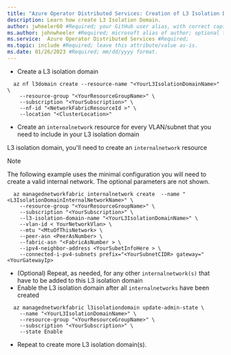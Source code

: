 ```yaml
---
title: "Azure Operator Distributed Services: Creation of L3 Isolation Domain"
description: Learn how create L3 Isolation Domain. 
author: jwheeler60 #Required; your GitHub user alias, with correct capitalization.
ms.author: johnwheeler #Required; microsoft alias of author; optional team alias.
ms.service:  Azure Operator Distributed Services #Required;
ms.topic: include #Required; leave this attribute/value as-is.
ms.date: 01/26/2023 #Required; mm/dd/yyyy format.
---
```


* Create a L3 isolation domain

```azurecli
  az nf l3domain create --resource-name "<YourL3IsolationDomainName>" \
    --resource-group "<YourResourceGroupName>" \
    --subscription "<YourSubscription>" \
    --nf-id "<NetworkFabricResourceId >" \
    --location "<ClusterLocation>"
```

* Create an `internalnetwork` resource for every VLAN/subnet that you need to include in your L3 isolation domain

L3 isolation domain, you'll need to create an `internalnetwork` resource
>[!NOTE]
The following example uses the minimal configuration you will need to create a valid internal network. The optional parameters are not shown.

```azurecli
  az managednetworkfabric internalnetwork create  --name "<L3IsolationDomainInternalNetworkName>" \
    --resource-group "<YourResourceGroupName>" \
    --subscription "<YourSubscription>" \
    --l3-isolation-domain-name "<YourL3IsolationDomainName>" \
    --vlan-id < YourNetworkVlan> \
    --mtu "<MtuOfThisNetwork> \
    --peer-asn <PeerAsNumber> \
    --fabric-asn "<FabricAsNumber > \
    --ipv4-neighbor-address <YourSubetInfoHere > \
    --connected-i-pv4-subnets prefix="<YourSubnetCIDR> gateway="<YourGatewayIp>
```

* (Optional) Repeat, as needed, for any other `internalnetwork(s)` that have to be added to this L3 isolation domain
* Enable the L3 isolation domain after all `internalnetworks` have been created

```azurecli
  az managednetworkfabric l3isolationdomain update-admin-state \
    --name "<YourL3IsolationDomainName>" \
    --resource-group "<YourResourceGroupName>" \
    --subscription "<YourSubscription>" \
    --state Enable
```

* Repeat to create more L3 isolation domain(s).
